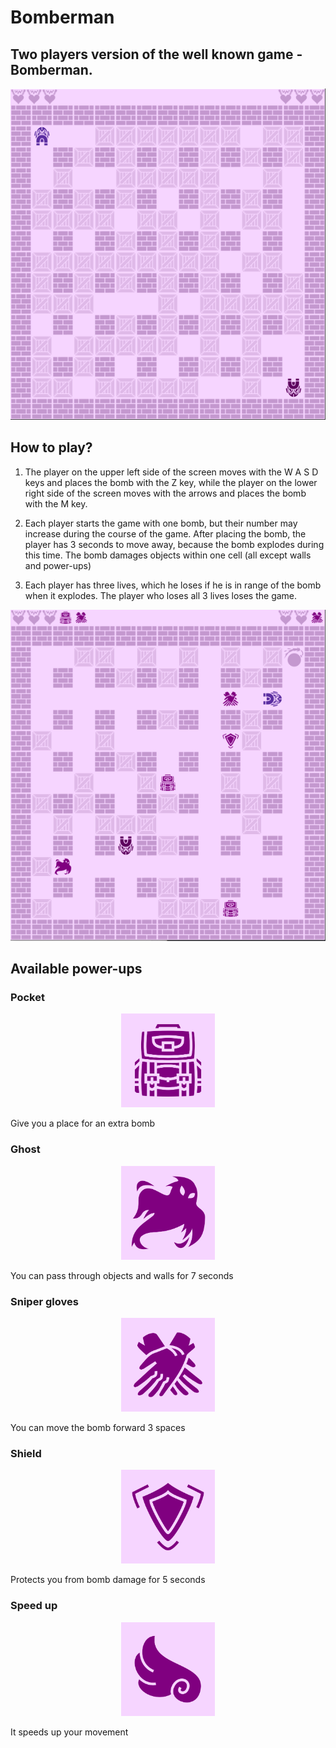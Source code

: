# Bomberman

## Two players version of the well known game - Bomberman.
<p align="center">
  <img src="https://github.com/paliwodam/Bomberman/blob/master/src/main/resources/result.PNG?raw=true">
</p>

## How to play?

1. The player on the upper left side of the screen moves with the W A S D keys and places the bomb with the Z key, while the player on the lower right side of the screen moves with the arrows and places the bomb with the M key.

2. Each player starts the game with one bomb, but their number may increase during the course of the game. After placing the bomb, the player has 3 seconds to move away, because the bomb explodes during this time. The bomb damages objects within one cell (all except walls and power-ups)

3. Each player has three lives, which he loses if he is in range of the bomb when it explodes. The player who loses all 3 lives loses the game.



<p align="center">
  <img src="https://github.com/paliwodam/Bomberman/blob/master/src/main/resources/result2.PNG?raw=true">
</p>



## Available power-ups
### Pocket
<p align="center">
  <img height="150" src="https://github.com/paliwodam/Bomberman/blob/master/src/main/resources/pocket1.png?raw=true">
</p>
Give you a place for an extra bomb

### Ghost
<p align="center">
  <img height="150" src="https://github.com/paliwodam/Bomberman/blob/master/src/main/resources/ghost1.png?raw=true">
</p>
You can pass through objects and walls for 7 seconds

### Sniper gloves
<p align="center">
  <img height="150" src="https://github.com/paliwodam/Bomberman/blob/master/src/main/resources/gloves1.png?raw=true">
</p>
You can move the bomb forward 3 spaces

### Shield
<p align="center">
  <img height="150" src="https://github.com/paliwodam/Bomberman/blob/master/src/main/resources/shield1.png?raw=true">
</p>
Protects you from bomb damage for 5 seconds

### Speed up
<p align="center">
  <img height="150" src="https://github.com/paliwodam/Bomberman/blob/master/src/main/resources/speed1.png?raw=true">
</p>
It speeds up your movement


